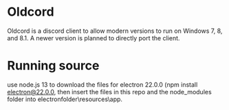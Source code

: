 # Oldcord
Oldcord is a discord client to allow modern versions to run on Windows 7, 8, and 8.1.
A newer version is planned to directly port the client.
# Running source
use node.js 13 to download the files for electron 22.0.0 (npm install electron@22.0.0,
then insert the files in this repo and the node_modules folder into electronfolder\resources\app.
